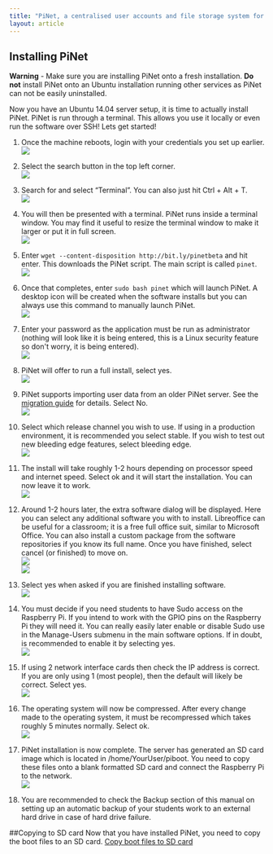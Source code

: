```yaml
---
title: "PiNet, a centralised user accounts and file storage system for a Raspberry Pi classroom."
layout: article
---
```


Installing PiNet
---------------------
**Warning** - Make sure you are installing PiNet onto a fresh installation. **Do not** install PiNet onto an Ubuntu installation running other services as PiNet can not be easily uninstalled.    
   
Now you have an Ubuntu 14.04 server setup, it is time to actually install PiNet. PiNet is run through a terminal.
This allows you use it locally or even run the software over SSH!
Lets get started!

1.  Once the machine reboots, login with your credentials you set up
    earlier.   
    ![](/assets/images/image11.jpeg)

2.  Select the search button in the top left corner.   
    ![](/assets/images/install-pinet1.jpeg)

3.  Search for and select “Terminal”. You can also just hit Ctrl + Alt +
    T.   
    ![](/assets/images/install-pinet2.jpeg)

4.  You will then be presented with a terminal. PiNet runs inside a
    terminal window. You may find it useful to resize the terminal
    window to make it larger or put it in full screen.   
    ![](/assets/images/install-pinet3.jpeg)

5.  Enter ```wget --content-disposition http://bit.ly/pinetbeta```
    and hit enter. This downloads the PiNet script. The main script is called ```pinet```.    
    ![](/assets/images/install-pinet4.jpeg)

6.  Once that completes, enter ```sudo bash pinet``` which will launch
    PiNet. A desktop icon will be created when the software installs but 
    you can always use this command to manually launch PiNet.   
    ![](/assets/images/install-pinet5.jpeg)

7.  Enter your password as the application must be run as administrator 
    (nothing will look like it is being entered, this is a Linux security feature so don't worry, it is being entered).   
    ![](/assets/images/install-pinet6.jpeg)   
          
9.  PiNet will offer to run a full install, select yes.  
    ![](/assets/images/install-pinet7.jpeg)   
    
10. PiNet supports importing user data from an older PiNet server. 
    See the [migration guide](../manage-users/migration.html) for details. Select No.   
    ![](/assets/images/install-pinet8.jpeg)   

10. Select which release channel you wish to use. If using in a production environment, it is recommended you
    select stable. If you wish to test out new bleeding edge features, select bleeding edge.   
    ![](/assets/images/install-pinet9.jpeg)   

9.  The install will take roughly 1-2 hours depending on processor speed
    and internet speed. Select ok and it will start the installation.
    You can now leave it to work.   
    ![](/assets/images/install-pinet10.jpeg)

10. Around 1-2 hours later, the extra software dialog will be displayed.
    Here you can select any additional software you with to install.
    Libreoffice can be useful for a classroom; it is a free full office
    suit, similar to Microsoft Office. You can also install a custom
    package from the software repositories if you know its full name.
    Once you have finished, select cancel (or finished) to move on.   
    ![](/assets/images/install-pinet11.jpeg)   
    ![](/assets/images/install-pinet12.jpeg)   

11. Select yes when asked if you are finished installing software.   
    ![](/assets/images/install-pinet13.jpeg)

14. You must decide if you need students to have Sudo access on
    the Raspberry Pi. If you intend to work with the GPIO pins on the
    Raspberry Pi they will need it. You can really easily later enable
    or disable Sudo use in the Manage-Users submenu in the main software
    options. If in doubt, is recommended to enable it by selecting yes.   
    ![](/assets/images/install-pinet14.jpeg)   

13. If using 2 network interface cards then check the IP address is
    correct. If you are only using 1 (most people), then the default
    will likely be correct. Select yes.   
    ![](/assets/images/install-pinet15.jpeg)   

12. The operating system will now be compressed. After every change made
    to the operating system, it must be recompressed which takes roughly
    5 minutes normally. Select ok.   
    ![](/assets/images/install-pinet16.jpeg)

15. PiNet installation is now complete. The server has generated an
    SD card image which is located in /home/YourUser/piboot.
    You need to copy these files onto a blank formatted SD card and
    connect the Raspberry Pi to the network.   
    ![](/assets/images/install-pinet17.jpeg)

16. You are recommended to check the Backup section of this manual on
    setting up an automatic backup of your students work to an external
    hard drive in case of hard drive failure.   

##Copying to SD card
Now that you have installed PiNet, you need to copy the boot files to an SD card.
[Copy boot files to SD card](sd-card-copy.html)
